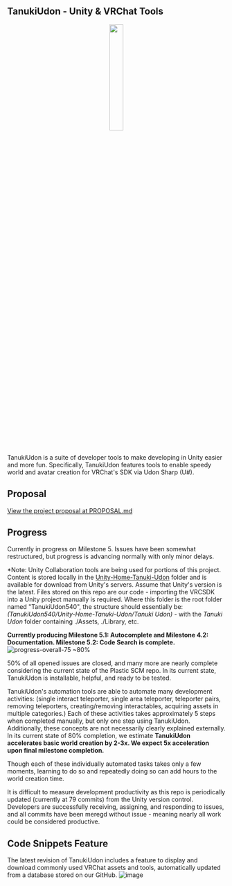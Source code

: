 ## TanukiUdon - Unity & VRChat Tools
<p align="center">
<img src="https://user-images.githubusercontent.com/46682358/151814292-2190d836-3bd0-4bf4-b51c-9be484f4de6a.png" width=25% height=25%>
</p>
TanukiUdon is a suite of developer tools to make developing in Unity easier and more fun. Specifically, TanukiUdon features tools to enable speedy world and avatar creation for VRChat's SDK via Udon Sharp (U#).

## Proposal
[View the project proposal at PROPOSAL.md](PROPOSAL.md)

## Progress
Currently in progress on Milestone 5. Issues have been somewhat restructured, but progress is advancing normally with only minor delays.

*Note: Unity Collaboration tools are being used for portions of this project. Content is stored locally in the [Unity-Home-Tanuki-Udon](Unity-Home-Tanuki-Udon/) folder and is available for download from Unity's servers. Assume that Unity's version is the latest. Files stored on this repo are our code - importing the VRCSDK into a Unity project manually is required. Where this folder is the root folder named "TanukiUdon540", the structure should essentially be: *(TanukiUdon540/Unity-Home-Tanuki-Udon/Tanuki Udon)* - with the *Tanuki Udon* folder containing ./Assets, ./Library, etc.

**Currently producing Milestone 5.1: Autocomplete and Milestone 4.2: Documentation. Milestone 5.2: Code Search is complete.**
![progress-overall-75](https://user-images.githubusercontent.com/46682358/163190791-94fc5b3c-2634-4843-af7b-6bdc3530d4be.png) ~80%

50% of all opened issues are closed, and many more are nearly complete considering the current state of the Plastic SCM repo.
In its current state, TanukiUdon is installable, helpful, and ready to be tested.

TanukiUdon's automation tools are able to automate many development activities: (single interact teleporter, single area teleporter, teleporter pairs, removing teleporters, creating/removing interactables, acquiring assets in multiple categories.) Each of these activities takes approximately 5 steps when completed manually, but only one step using TanukiUdon. Additionally, these concepts are not necessarily clearly explained externally. In its current state of 80% completion, we estimate **TanukiUdon accelerates basic world creation by 2-3x. We expect 5x acceleration upon final milestone completion.**

Though each of these individually automated tasks takes only a few moments, learning to do so and repeatedly doing so can add hours to the world creation time.

It is difficult to measure development productivity as this repo is periodically updated (currently at 79 commits) from the Unity version control. Developers are successfully receiving, assigning, and responding to issues, and all commits have been meregd without issue - meaning nearly all work could be considered productive.




## Code Snippets Feature
The latest revision of TanukiUdon includes a feature to display and download commonly used VRChat assets and tools, automatically updated from a database stored on our GitHub.
![image](https://user-images.githubusercontent.com/46682358/164244970-ac3ba81f-a4f0-4f52-adf2-c49d91f63ea8.png)
